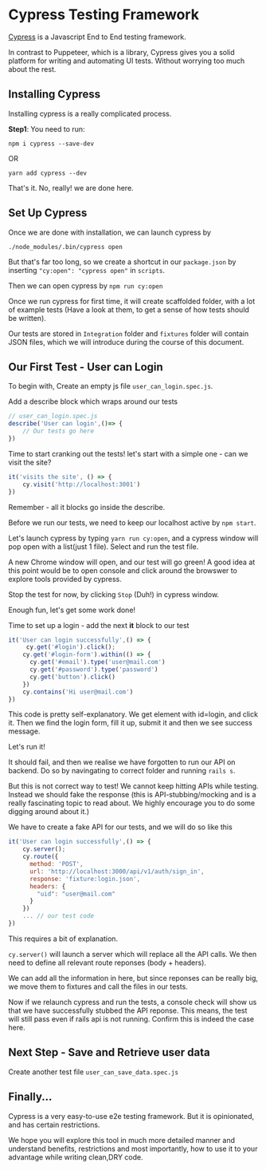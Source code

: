# Cypress Testing Framework

[Cypress](https://www.cypress.io/) is a Javascript End to End testing framework.

In contrast to Puppeteer, which is a library, Cypress gives you a solid platform for writing and automating UI tests. Without worrying too much about the rest.

## Installing Cypress

Installing cypress is a really complicated process.

**Step1**: You need to run:

`npm i cypress --save-dev`

OR

`yarn add cypress --dev`

That's it. No, really! we are done here.

## Set Up Cypress

Once we are done with installation, we can launch cypress by

`./node_modules/.bin/cypress open`

But that's far too long, so we create a shortcut in our `package.json` by inserting `"cy:open": "cypress open"` in `scripts`.

Then we can open cypress by
`npm run cy:open`

Once we run cypress for first time, it will create scaffolded folder, with a lot of example tests (Have a look at them, to get a sense of how tests should be written).

Our tests are stored in `Integration` folder and `fixtures` folder will contain JSON files, which we will introduce during the course of this document.

## Our First Test - User can Login

To begin with, Create an empty js file `user_can_login.spec.js`.

Add a describe block which wraps around our tests

```javascript
// user_can_login.spec.js
describe('User can login',()=> {
    // Our tests go here
})
```

Time to start cranking out the tests! let's start with a simple one - can we visit the site?

```javascript
it('visits the site', () => {
    cy.visit('http://localhost:3001')
})
```

Remember - all it blocks go inside the describe.

Before we run our tests, we need to keep our localhost active by `npm start`.

Let's launch cypress by typing `yarn run cy:open`, and a cypress window will pop open with a list(just 1 file). Select and run the test file.

A new Chrome window will open, and our test will go green! A good idea at this point would be to open console and click around the browswer to explore tools provided by cypress.

Stop the test for now, by clicking `Stop` (Duh!) in cypress window.

Enough fun, let's get some work done!

Time to set up a login - add the next **it** block to our test

```javascript
it('User can login successfully',() => {
     cy.get('#login').click();
    cy.get('#login-form').within(() => {
      cy.get('#email').type('user@mail.com')
      cy.get('#password').type('password')
      cy.get('button').click()
    })
    cy.contains('Hi user@mail.com')
})
```

This code is pretty self-explanatory. We get element with id=login, and click it. Then we find the login form, fill it up, submit it and then we see success message.

Let's run it!

It should fail, and then we realise we have forgotten to run our API on backend. Do so by navingating to correct folder and running `rails s`.

But this is not correct way to test! We cannot keep hitting APIs while testing. Instead we should fake the response (this is API-stubbing/mocking and is a really fascinating topic to read about. We highly encourage you to do some digging around about it.)

We have to create a fake API for our tests, and we will do so like this 

```javascript
it('User can login successfully',() => {
    cy.server();
    cy.route({
      method: 'POST',
      url: 'http://localhost:3000/api/v1/auth/sign_in',
      response: 'fixture:login.json',
      headers: {
        "uid": "user@mail.com"
      }
    })
    ... // our test code
})
```

This requires a bit of explanation.

 `cy.server()` will launch a server which will replace all the API calls. We then need to define all relevant route reponses (body + headers).

We can add all the information in here, but since reponses can be really big, we move them to fixtures and call the files in our tests.

Now if we relaunch cypress and run the tests, a console check will show us that we have successfully stubbed the API reponse. This means, the test will still pass even if rails api is not running. Confirm this is indeed the case here.

## Next Step - Save and Retrieve user data

Create another test file `user_can_save_data.spec.js`

## Finally...

Cypress is a very easy-to-use e2e testing framework. But it is opinionated, and has certain restrictions.

We hope you will explore this tool in much more detailed manner and understand benefits, restrictions and most importantly, how to use it to your advantage while writing clean,DRY code.